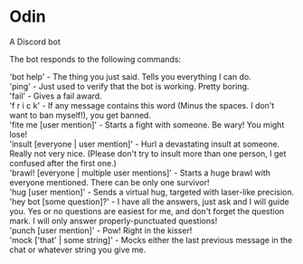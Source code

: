 # Odin

A Discord bot

The bot responds to the following commands:<br />

'bot help' - The thing you just said. Tells you everything I can do.<br />
'ping' - Just used to verify that the bot is working. Pretty boring.<br />
'fail' - Gives a fail award.<br />
'f r i c k' - If any message contains this word (Minus the spaces. I don't want to ban myself!), you get banned.<br />
'fite me [user mention]' - Starts a fight with someone. Be wary! You might lose!<br />
'insult [everyone | user mention]' - Hurl a devastating insult at someone. Really not very nice. (Please don't try to insult more than one person, I get confused after the first one.)<br />
'brawl! [everyone | multiple user mentions]' - Starts a huge brawl with everyone mentioned. There can be only one survivor!<br />
'hug [user mention]' - Sends a virtual hug, targeted with laser-like precision.<br />
'hey bot [some question]?' - I have all the answers, just ask and I will guide you. Yes or no questions are easiest for me, and don't forget the question mark. I will only answer properly-punctuated questions!<br />
'punch [user mention]' - Pow! Right in the kisser!<br />
'mock ['that' | some string]' - Mocks either the last previous message in the chat or whatever string you give me.<br />
